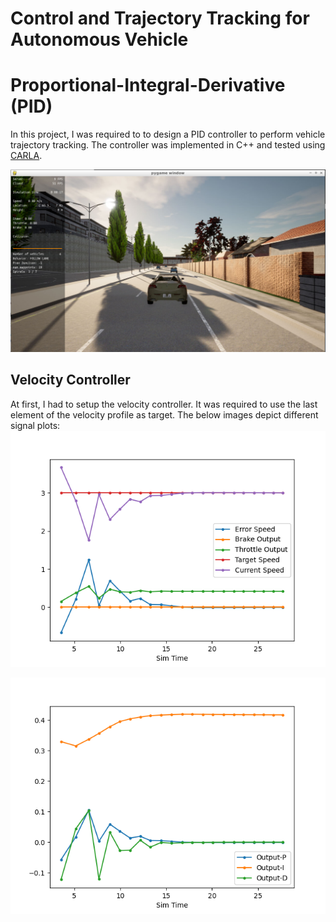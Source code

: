 # Control and Trajectory Tracking for Autonomous Vehicle

# Proportional-Integral-Derivative (PID)

In this project, I was required to to design a PID controller to perform vehicle trajectory tracking. The controller was implemented in C++ and tested using [CARLA](https://carla.org/).

![local image](step1_1.png)

## Velocity Controller

At first, I had to setup the velocity controller. It was required to use the last element of the velocity profile as target. The below images depict different signal plots:
![local image](speed1.png)

![local image](speed2.png)
